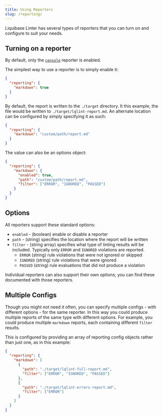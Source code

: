 ```yaml
---
title: Using Reporters
slug: /reporting/
---
```


Liquibase Linter has several types of reporters that you can turn on and configure to suit your needs.

## Turning on a reporter

By default, only the [`console`](console.md) reporter is enabled.

The simplest way to use a reporter is to simply enable it:

```json
{
  "reporting": {
    "markdown": true
  }
}
```

By default, the report is written to the `./target` directory. It this example,
the file would be written to `./target/lqlint-report.md`. An alternate location
can be configured by simply specifying it as such:

```json
{
  "reporting": {
    "markdown": "custom/path/report.md"
  }
}
```

The value can also be an options object:

```json
{
  "reporting": {
    "markdown": {
      "enabled": true,
      "path": "custom/path/report.md",
      "filter": ["ERROR", "IGNORED", "PASSED"]
    }
  }
}
```

## Options

All reporters support these standard options:

- `enabled` - (boolean) enable or disable a reporter
- `path` - (string) specifies the location where the report will be written
- `filter` - (string array) specifies what type of linting results will be included.
  Typically only `ERROR` and `IGNORED` violations are reported.
  - `ERROR` (string) rule violations that were not ignored or skipped
  - `IGNORED` (string) rule violations that were ignored
  - `PASSED` (string) rule evaluations that did not produce a violation

Individual reporters can also support their own options; you can find these documented with those reporters.

## Multiple Configs

Though you might not need it often, you can specify multiple configs - with
different options - for the same reporter. In this way you could produce
multiple reports of the same type with different options. For example, you could
produce multiple `markdown` reports, each containing different `filter` results.

This is configured by providing an array of reporting config objects rather than just one, as in this example:

```json
{
  "reporting": {
    "markdown": [
      {
        "path": "./target/lqlint-full-report.md",
        "filter": ["ERROR", "IGNORED", "PASSED"]
      },
      {
        "path": "./target/lqlint-errors-report.md",
        "filter": ["ERROR"]
      }
    ]
  }
}
```
